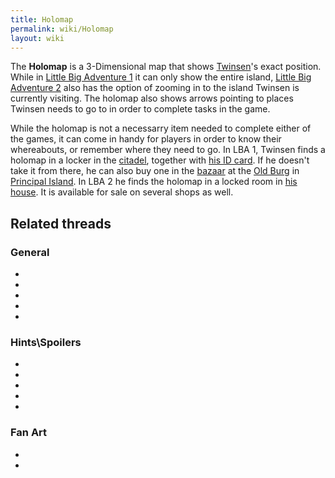 ```yaml
---
title: Holomap
permalink: wiki/Holomap
layout: wiki
---
```


The **Holomap** is a 3-Dimensional map that shows
[Twinsen](Twinsen "wikilink")'s exact position. While in [Little Big
Adventure 1](Little_Big_Adventure_1 "wikilink") it can only show the
entire island, [Little Big Adventure
2](Little_Big_Adventure_2 "wikilink") also has the option of zooming in
to the island Twinsen is currently visiting. The holomap also shows
arrows pointing to places Twinsen needs to go to in order to complete
tasks in the game.

While the holomap is not a necessarry item needed to complete either of
the games, it can come in handy for players in order to know their
whereabouts, or remember where they need to go. In LBA 1, Twinsen finds
a holomap in a locker in the [citadel](citadel "wikilink"), together
with [his ID card](Twinsen's_ID_card "wikilink"). If he doesn't take it
from there, he can also buy one in the
[bazaar](Old_Burg_bazaar "wikilink") at the [Old
Burg](Old_Burg "wikilink") in [Principal
Island](Principal_Island "wikilink"). In LBA 2 he finds the holomap in a
locked room in [his house](Twinsen's_house "wikilink"). It is available
for sale on several shops as well.

## Related threads

### General

- 

- 

- 

- 

- 

### Hints\Spoilers

- 

- 

- 

- 

- 

### Fan Art

- 

- 
